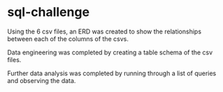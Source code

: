 # sql-challenge

Using the 6 csv files, an ERD was created to show the relationships between each of the columns of the csvs. 

Data engineering was completed by creating a table schema of the csv files. 

Further data analysis was completed by running through a list of queries and observing the data.